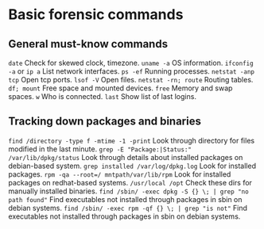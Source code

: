 # Basic forensic commands

## General must-know commands
`date` Check for skewed clock, timezone.
`uname -a` OS information.
`ifconfig -a` or `ip a` List network interfaces.
`ps -ef` Running processes.
`netstat -anp tcp` Open tcp ports.
`lsof -V` Open files.
`netstat -rn; route` Routing tables.
`df; mount` Free space and mounted devices.
`free` Memory and swap spaces.
`w` Who is connected.
`last` Show list of last logins.

## Tracking down packages and binaries
`find /directory -type f -mtime -1 -print` Look through directory for files modified in the last minute.
`grep -E "Package:|Status:" /var/lib/dpkg/status` Look through details about installed packages on debian-based system.
`grep installed /var/log/dpkg.log` Look for installed packages.
`rpm -qa --root=/ mntpath/var/lib/rpm` Look for installed packages on redhat-based systems.
`/usr/local /opt` Check these dirs for manually installed binaries.
`find /sbin/ -exec dpkg -S {} \; | grep "no path found"` Find executables not installed through packages in sbin on debian systems.
`find /sbin/ -exec rpm -qf {} \; | grep "is not"` Find executables not installed through packages in sbin on debian systems.
